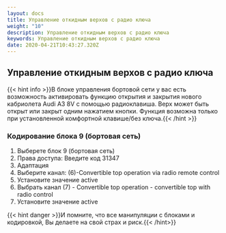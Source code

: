 ```yaml
---
layout: docs
title: Управление откидным верхов с радио ключа
weight: "10"
description: Управление откидным верхов с радио ключа
keywords: Управление откидным верхов с радио ключа
date: 2020-04-21T10:43:27.320Z
---
```

## Управление откидным верхов с радио ключа

{{< hint info >}}В блоке управления бортовой сети у вас есть возможность активировать функцию открытия и закрытия нового кабриолета Audi A3 8V с помощью радиоклавиша. Верх может быть открыт или закрыт одним нажатием кнопки. Функция возможна только при установленной комфортной клавише/без ключа.{{< /hint >}}


### **Кодирование блока 9 (бортовая сеть)**

1. Выберете блок 9 (бортовая сеть)
2. Права доступа: Введите код 31347
3. Адаптация 
4. Выберите канал: (6)-Convertible top operation via radio remote control 
5. Установите значение active
6. Выбрать канал (7) - Convertible top operation - convertible top with radio control
7. Установите значение active


{{< hint danger >}}И помните, что все манипуляции с блоками и кодировкой, Вы делаете на свой страх и риск.{{< /hint>}}